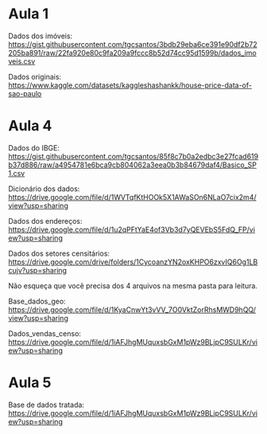 # Aula 1

Dados dos imóveis: https://gist.githubusercontent.com/tgcsantos/3bdb29eba6ce391e90df2b72205ba891/raw/22fa920e80c9fa209a9fccc8b52d74cc95d1599b/dados_imoveis.csv

Dados originais: https://www.kaggle.com/datasets/kaggleshashankk/house-price-data-of-sao-paulo

# Aula 4

Dados do IBGE: https://gist.githubusercontent.com/tgcsantos/85f8c7b0a2edbc3e27fcad619b37d886/raw/a4954781e6bca9cb804062a3eea0b3b84679daf4/Basico_SP1.csv

Dicionário dos dados: https://drive.google.com/file/d/1WVTqfKtHOOk5X1AWaSOn6NLaO7cix2m4/view?usp=sharing

Dados dos endereços: https://drive.google.com/file/d/1u2qPFtYaE4of3Vb3d7yQEVEbS5FdQ_FP/view?usp=sharing

Dados dos setores censitários: https://drive.google.com/drive/folders/1CycoanzYN2oxKHPO6zxvIQ6Og1LBcujv?usp=sharing

Não esqueça que você precisa dos 4 arquivos na mesma pasta para leitura.

Base_dados_geo: https://drive.google.com/file/d/1KyaCnwYt3vVV_7O0VktZorRhsMWD9hQQ/view?usp=sharing

Dados_vendas_censo: https://drive.google.com/file/d/1iAFJhgMUquxsbGxM1pWz9BLjpC9SULKr/view?usp=sharing

# Aula 5

Base de dados tratada: https://drive.google.com/file/d/1iAFJhgMUquxsbGxM1pWz9BLjpC9SULKr/view?usp=sharing
